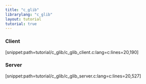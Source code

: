 ```yaml
---
title: "c_glib"
librarylang: "c_glib"
layout: tutorial
tutorial: true
---
```


### Client

[snippet:path=tutorial/c_glib/c_glib_client.c:lang=c:lines=20,190]

### Server

[snippet:path=tutorial/c_glib/c_glib_server.c:lang=c:lines=20,527]
